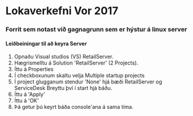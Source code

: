 # Lokaverkefni Vor 2017

### Forrit sem notast við gagnagrunn sem er hýstur á linux server

#### Leiðbeiningar til að keyra Server
  1. Opnaðu Visual studios (VS) RetailServer.
  2. Hægrismelltu á Solution 'RetailServer' (2 Projects).
  3. Íttu á Properties
  4. Í checkboxunum skaltu velja Multiple startup projects
  5. Í project glugganum stendur 'None' hjá bæði RetailServer og ServiceDesk Breyttu því í start hjá báðu.
  6. Íttu á 'Apply' 
  7. Íttu á 'OK'
  8. Þá getur þú keyrt báða console'ana á sama tíma.
